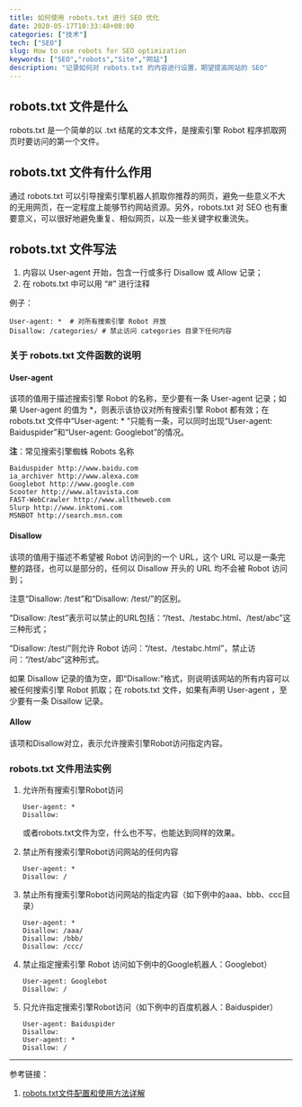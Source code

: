 ```yaml
---
title: 如何使用 robots.txt 进行 SEO 优化
date: 2020-05-17T10:33:48+08:00
categories: ["技术"]
tech: ["SEO"]
slug: How to use robots for SEO optimization
keywords: ["SEO","robots","Site","网站"]
description: "记录如何对 robots.txt 的内容进行设置，期望提高网站的 SEO"
---
```


## robots.txt 文件是什么

robots.txt 是一个简单的以 .txt 结尾的文本文件，是搜索引擎 Robot 程序抓取网页时要访问的第一个文件。

## robots.txt 文件有什么作用

通过 robots.txt 可以引导搜索引擎机器人抓取你推荐的网页，避免一些意义不大的无用网页，在一定程度上能够节约网站资源。另外，robots.txt 对 SEO 也有重要意义，可以很好地避免重复、相似网页，以及一些关键字权重流失。

## robots.txt 文件写法

1. 内容以 User-agent 开始，包含一行或多行 Disallow 或 Allow 记录；
2. 在 robots.txt 中可以用 “#” 进行注释

例子：

```
User-agent: *  # 对所有搜索引擎 Robot 开放
Disallow: /categories/ # 禁止访问 categories 目录下任何内容
```

### 关于 robots.txt 文件函数的说明

#### User-agent

该项的值用于描述搜索引擎 Robot 的名称，至少要有一条 User-agent 记录；如果 User-agent 的值为 *，则表示该协议对所有搜索引擎 Robot 都有效；在 robots.txt 文件中“User-agent: * ”只能有一条，可以同时出现“User-agent: Baiduspider”和“User-agent: Googlebot”的情况。

**注**：常见搜索引擎蜘蛛 Robots 名称

```
Baiduspider http://www.baidu.com
ia_archiver http://www.alexa.com
Googlebot http://www.google.com
Scooter http://www.altavista.com
FAST-WebCrawler http://www.alltheweb.com
Slurp http://www.inktomi.com
MSNBOT http://search.msn.com
```

#### Disallow

该项的值用于描述不希望被 Robot 访问到的一个 URL，这个 URL 可以是一条完整的路径，也可以是部分的，任何以 Disallow 开头的 URL 均不会被 Robot 访问到；

注意“Disallow: /test”和“Disallow: /test/”的区别。

“Disallow: /test”表示可以禁止的URL包括：“/test、/testabc.html、/test/abc”这三种形式；

“Disallow: /test/”则允许 Robot 访问：“/test、/testabc.html”，禁止访问：“/test/abc”这种形式。

如果 Disallow 记录的值为空，即“Disallow:”格式，则说明该网站的所有内容可以被任何搜索引擎 Robot 抓取；在 robots.txt 文件，如果有声明 User-agent ，至少要有一条 Disallow 记录。

#### Allow

该项和Disallow对立，表示允许搜索引擎Robot访问指定内容。

### robots.txt 文件用法实例

1. 允许所有搜索引擎Robot访问

   ```
   User-agent: *
   Disallow:
   ```

   或者robots.txt文件为空，什么也不写，也能达到同样的效果。

2. 禁止所有搜索引擎Robot访问网站的任何内容

   ```
   User-agent: *
   Disallow: /
   ```

3. 禁止所有搜索引擎Robot访问网站的指定内容（如下例中的aaa、bbb、ccc目录）

   ```
   User-agent: *
   Disallow: /aaa/
   Disallow: /bbb/
   Disallow: /ccc/
   ```

4. 禁止指定搜索引擎 Robot 访问如下例中的Google机器人：Googlebot）

   ```
   User-agent: Googlebot
   Disallow: /
   ```

5. 只允许指定搜索引擎Robot访问（如下例中的百度机器人：Baiduspider）

   ```
   User-agent: Baiduspider
   Disallow:
   User-agent: *
   Disallow: /
   ```

---

参考链接：

1. [robots.txt文件配置和使用方法详解](https://www.cnblogs.com/Gbeniot/p/4088980.html)